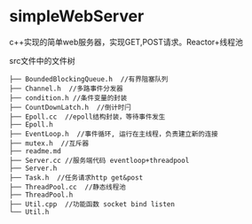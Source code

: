 # simpleWebServer
c++实现的简单web服务器，实现GET,POST请求。Reactor+线程池

src文件中的文件树
```
├── BoundedBlockingQueue.h  //有界阻塞队列
├── Channel.h  //多路事件分发器
├── condition.h //条件变量的封装
├── CountDownLatch.h  //倒计时闩
├── Epoll.cc  //epoll结构封装，等待事件发生
├── Epoll.h
├── EventLoop.h  //事件循环, 运行在主线程，负责建立新的连接
├── mutex.h  //互斥器
├── readme.md
├── Server.cc //服务端代码 eventloop+threadpool
├── Server.h
├── Task.h  //任务请求http get&post
├── ThreadPool.cc  //静态线程池
├── ThreadPool.h
├── Util.cpp  //功能函数 socket bind listen 
└── Util.h
```


